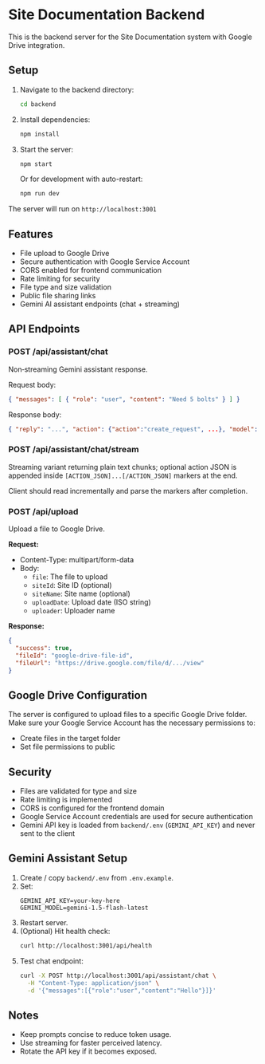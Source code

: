 # Site Documentation Backend

This is the backend server for the Site Documentation system with Google Drive integration.

## Setup

1. Navigate to the backend directory:
   ```bash
   cd backend
   ```

2. Install dependencies:
   ```bash
   npm install
   ```

3. Start the server:
   ```bash
   npm start
   ```

   Or for development with auto-restart:
   ```bash
   npm run dev
   ```

The server will run on `http://localhost:3001`

## Features

- File upload to Google Drive
- Secure authentication with Google Service Account
- CORS enabled for frontend communication
- Rate limiting for security
- File type and size validation
- Public file sharing links
- Gemini AI assistant endpoints (chat + streaming)

## API Endpoints
### POST /api/assistant/chat
Non‑streaming Gemini assistant response.

Request body:
```json
{ "messages": [ { "role": "user", "content": "Need 5 bolts" } ] }
```
Response body:
```json
{ "reply": "...", "action": {"action":"create_request", ...}, "model": "gemini-1.5-flash-latest" }
```

### POST /api/assistant/chat/stream
Streaming variant returning plain text chunks; optional action JSON is appended inside `[ACTION_JSON]...[/ACTION_JSON]` markers at the end.

Client should read incrementally and parse the markers after completion.


### POST /api/upload
Upload a file to Google Drive.

**Request:**
- Content-Type: multipart/form-data
- Body:
  - `file`: The file to upload
  - `siteId`: Site ID (optional)
  - `siteName`: Site name (optional)
  - `uploadDate`: Upload date (ISO string)
  - `uploader`: Uploader name

**Response:**
```json
{
  "success": true,
  "fileId": "google-drive-file-id",
  "fileUrl": "https://drive.google.com/file/d/.../view"
}
```

## Google Drive Configuration

The server is configured to upload files to a specific Google Drive folder. Make sure your Google Service Account has the necessary permissions to:
- Create files in the target folder
- Set file permissions to public

## Security

- Files are validated for type and size
- Rate limiting is implemented
- CORS is configured for the frontend domain
- Google Service Account credentials are used for secure authentication
- Gemini API key is loaded from `backend/.env` (`GEMINI_API_KEY`) and never sent to the client

## Gemini Assistant Setup

1. Create / copy `backend/.env` from `.env.example`.
2. Set:
   ```env
   GEMINI_API_KEY=your-key-here
   GEMINI_MODEL=gemini-1.5-flash-latest
   ```
3. Restart server.
4. (Optional) Hit health check:
   ```bash
   curl http://localhost:3001/api/health
   ```
5. Test chat endpoint:
   ```bash
   curl -X POST http://localhost:3001/api/assistant/chat \
     -H "Content-Type: application/json" \
     -d '{"messages":[{"role":"user","content":"Hello"}]}'
   ```

## Notes
- Keep prompts concise to reduce token usage.
- Use streaming for faster perceived latency.
- Rotate the API key if it becomes exposed.
